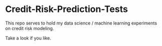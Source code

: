 # Credit-Risk-Prediction-Tests

This repo serves to hold my data science / machine learning experiments on credit risk modeling.

Take a look if you like.
